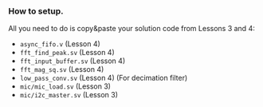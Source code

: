 ### How to setup.

All you need to do is copy&paste your solution code from Lessons 3 and 4:
* `async_fifo.v`           (Lesson 4)
* `fft_find_peak.sv`       (Lesson 4)
* `fft_input_buffer.sv`    (Lesson 4)
* `fft_mag_sq.sv`          (Lesson 4)
* `low_pass_conv.sv`       (Lesson 4) (For decimation filter)
* `mic/mic_load.sv`        (Lesson 3)
* `mic/i2c_master.sv`      (Lesson 3)
